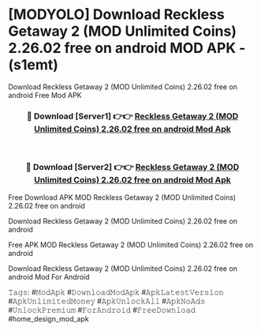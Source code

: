 # [MODYOLO] Download Reckless Getaway 2 (MOD Unlimited Coins) 2.26.02 free on android MOD APK - (s1emt)
Download Reckless Getaway 2 (MOD Unlimited Coins) 2.26.02 free on android Free Mod APK

<div align="center">
<h3>🔴 Download [Server1] 👉👉 <a href="https://apk-comot.site?title=Reckless_Getaway_2_(MOD_Unlimited_Coins)_2.26.02_free_on_android">Reckless Getaway 2 (MOD Unlimited Coins) 2.26.02 free on android Mod Apk</a></h3><br>

<h3>🔴 Download [Server2] 👉👉 <a href="https://apk-comot.site?title=Reckless_Getaway_2_(MOD_Unlimited_Coins)_2.26.02_free_on_android">Reckless Getaway 2 (MOD Unlimited Coins) 2.26.02 free on android Mod Apk</a></h3>
</div>


Free Download APK MOD Reckless Getaway 2 (MOD Unlimited Coins) 2.26.02 free on android

Download Reckless Getaway 2 (MOD Unlimited Coins) 2.26.02 free on android 

Free APK MOD Reckless Getaway 2 (MOD Unlimited Coins) 2.26.02 free on android 

Download Reckless Getaway 2 (MOD Unlimited Coins) 2.26.02 free on android Mod For Android

𝚃𝚊𝚐𝚜: #𝙼𝚘𝚍𝙰𝚙𝚔 #𝙳𝚘𝚠𝚗𝚕𝚘𝚊𝚍𝙼𝚘𝚍𝙰𝚙𝚔 #𝙰𝚙𝚔𝙻𝚊𝚝𝚎𝚜𝚝𝚅𝚎𝚛𝚜𝚒𝚘𝚗 #𝙰𝚙𝚔𝚄𝚗𝚕𝚒𝚖𝚒𝚝𝚎𝚍𝙼𝚘𝚗𝚎𝚢 #𝙰𝚙𝚔𝚄𝚗𝚕𝚘𝚌𝚔𝙰𝚕𝚕 #𝙰𝚙𝚔𝙽𝚘𝙰𝚍𝚜 #𝚄𝚗𝚕𝚘𝚌𝚔𝙿𝚛𝚎𝚖𝚒𝚞𝚖 #𝙵𝚘𝚛𝙰𝚗𝚍𝚛𝚘𝚒𝚍 #𝙵𝚛𝚎𝚎𝙳𝚘𝚠𝚗𝚕𝚘𝚊𝚍 #home_design_mod_apk